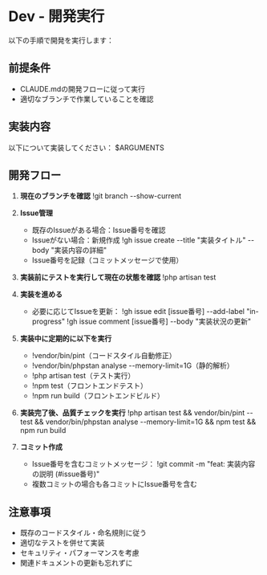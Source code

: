 # Dev - 開発実行

以下の手順で開発を実行します：

## 前提条件
- CLAUDE.mdの開発フローに従って実行
- 適切なブランチで作業していることを確認

## 実装内容
以下について実装してください：
$ARGUMENTS

## 開発フロー
1. **現在のブランチを確認**
   !git branch --show-current

2. **Issue管理**
   - 既存のIssueがある場合：Issue番号を確認
   - Issueがない場合：新規作成
     !gh issue create --title "実装タイトル" --body "実装内容の詳細"
   - Issue番号を記録（コミットメッセージで使用）

3. **実装前にテストを実行して現在の状態を確認**
   !php artisan test

4. **実装を進める**
   - 必要に応じてIssueを更新：
     !gh issue edit [issue番号] --add-label "in-progress"
     !gh issue comment [issue番号] --body "実装状況の更新"

5. **実装中に定期的に以下を実行**
   - !vendor/bin/pint（コードスタイル自動修正）
   - !vendor/bin/phpstan analyse --memory-limit=1G（静的解析）
   - !php artisan test（テスト実行）
   - !npm test（フロントエンドテスト）
   - !npm run build（フロントエンドビルド）

6. **実装完了後、品質チェックを実行**
   !php artisan test && vendor/bin/pint --test && vendor/bin/phpstan analyse --memory-limit=1G && npm test && npm run build

7. **コミット作成**
   - Issue番号を含むコミットメッセージ：
     !git commit -m "feat: 実装内容の説明 (#issue番号)"
   - 複数コミットの場合も各コミットにIssue番号を含む

## 注意事項
- 既存のコードスタイル・命名規則に従う
- 適切なテストを併せて実装
- セキュリティ・パフォーマンスを考慮
- 関連ドキュメントの更新も忘れずに
